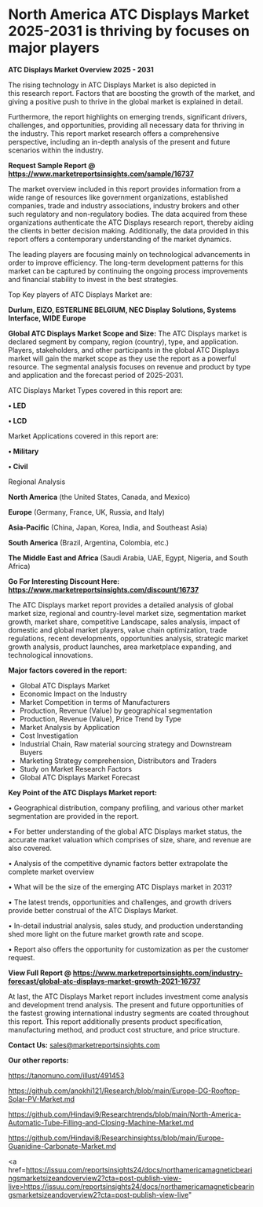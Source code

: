 # North America ATC Displays Market 2025-2031 is thriving by focuses on major players

<Strong> ATC Displays Market Overview 2025 - 2031</strong>

The rising technology in ATC Displays Market is also depicted in this research report. Factors that are boosting the growth of the market, and giving a positive push to thrive in the global market is explained in detail.

Furthermore, the report highlights on emerging trends, significant drivers, challenges, and opportunities, providing all necessary data for thriving in the industry. This report market research offers a comprehensive perspective, including an in-depth analysis of the present and future scenarios within the industry.

<strong>Request Sample Report @ <a href=https://www.marketreportsinsights.com/sample/16737>https://www.marketreportsinsights.com/sample/16737</a></strong>

The market overview included in this report provides information from a wide range of resources like government organizations, established companies, trade and industry associations, industry brokers and other such regulatory and non-regulatory bodies. The data acquired from these organizations authenticate the ATC Displays research report, thereby aiding the clients in better decision making. Additionally, the data provided in this report offers a contemporary understanding of the market dynamics.

The leading players are focusing mainly on technological advancements in order to improve efficiency. The long-term development patterns for this market can be captured by continuing the ongoing process improvements and financial stability to invest in the best strategies.

Top Key players of ATC Displays Market are:

<strong>Durlum, EIZO, ESTERLINE BELGIUM, NEC Display Solutions, Systems Interface, WIDE Europe</strong>

<strong><b>Global ATC Displays Market Scope and Size:</b></strong>
The ATC Displays market is declared segment by company, region (country), type, and application. Players, stakeholders, and other participants in the global ATC Displays market will gain the market scope as they use the report as a powerful resource. The segmental analysis focuses on revenue and product by type and application and the forecast period of 2025-2031.

ATC Displays Market Types covered in this report are:

<strong>• LED

• LCD</strong>

Market Applications covered in this report are:

<strong>• Military

• Civil</strong> 

Regional Analysis

<strong>North America</strong> (the United States, Canada, and Mexico)

<strong>Europe</strong> (Germany, France, UK, Russia, and Italy)

<strong>Asia-Pacific</strong> (China, Japan, Korea, India, and Southeast Asia)

<strong>South America</strong> (Brazil, Argentina, Colombia, etc.)

<strong>The Middle East and Africa</strong> (Saudi Arabia, UAE, Egypt, Nigeria, and South Africa)

<strong>Go For Interesting Discount Here: <a href=https://www.marketreportsinsights.com/discount/16737>https://www.marketreportsinsights.com/discount/16737</a></strong>

The ATC Displays market report provides a detailed analysis of global market size, regional and country-level market size, segmentation market growth, market share, competitive Landscape, sales analysis, impact of domestic and global market players, value chain optimization, trade regulations, recent developments, opportunities analysis, strategic market growth analysis, product launches, area marketplace expanding, and technological innovations.

<strong><b>Major factors covered in the report:</b></strong>
<ul>
  <li>Global ATC Displays Market </li>
  <li>Economic Impact on the Industry</li>
  <li>Market Competition in terms of Manufacturers</li>
  <li>Production, Revenue (Value) by geographical segmentation</li>
  <li>Production, Revenue (Value), Price Trend by Type</li>
  <li>Market Analysis by Application</li>
  <li>Cost Investigation</li>
  <li>Industrial Chain, Raw material sourcing strategy and Downstream Buyers</li>
  <li>Marketing Strategy comprehension, Distributors and Traders</li>
  <li>Study on Market Research Factors</li>
  <li>Global ATC Displays Market Forecast</li>
</ul>

<strong><b>Key Point of the ATC Displays Market report:</b></strong>

• Geographical distribution, company profiling, and various other market segmentation are provided in the report.

• For better understanding of the global ATC Displays market status, the accurate market valuation which comprises of size, share, and revenue are also covered.

• Analysis of the competitive dynamic factors better extrapolate the complete market overview

• What will be the size of the emerging ATC Displays market in 2031?

• The latest trends, opportunities and challenges, and growth drivers provide better construal of the ATC Displays Market.

• In-detail industrial analysis, sales study, and production understanding shed more light on the future market growth rate and scope.

• Report also offers the opportunity for customization as per the customer request.

<strong><b>View Full Report @ <a href=https://www.marketreportsinsights.com/industry-forecast/global-atc-displays-market-growth-2021-16737>https://www.marketreportsinsights.com/industry-forecast/global-atc-displays-market-growth-2021-16737</a></b></strong>


At last, the ATC Displays Market report includes investment come analysis and development trend analysis. The present and future opportunities of the fastest growing international industry segments are coated throughout this report. This report additionally presents product specification, manufacturing method, and product cost structure, and price structure.

<strong>Contact Us:</strong>
sales@marketreportsinsights.com

<strong>Our other reports:</strong>

<a href=https://tanomuno.com/illust/491453>https://tanomuno.com/illust/491453</a>

<a href=https://github.com/anokhi121/Research/blob/main/Europe-DG-Rooftop-Solar-PV-Market.md>https://github.com/anokhi121/Research/blob/main/Europe-DG-Rooftop-Solar-PV-Market.md</a>

<a href=https://github.com/Hindavi9/Researchtrends/blob/main/North-America-Automatic-Tube-Filling-and-Closing-Machine-Market.md>https://github.com/Hindavi9/Researchtrends/blob/main/North-America-Automatic-Tube-Filling-and-Closing-Machine-Market.md</a>

<a href=https://github.com/Hindavi8/Researchinsightss/blob/main/Europe-Guanidine-Carbonate-Market.md>https://github.com/Hindavi8/Researchinsightss/blob/main/Europe-Guanidine-Carbonate-Market.md</a>

<a href=https://issuu.com/reportsinsights24/docs/northamericamagneticbearingsmarketsizeandoverview2?cta=post-publish-view-live>https://issuu.com/reportsinsights24/docs/northamericamagneticbearingsmarketsizeandoverview2?cta=post-publish-view-live</a>"

